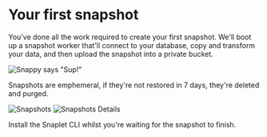 # Your first snapshot

You've done all the work required to create your first snapshot. We'll boot up a snapshot worker that'll connect to your database, copy and transform your data, and then upload the snapshot into a private bucket.

<div style={{textAlign: 'center'}}>

![Snappy says "Sup!"](/img/workflow.svg)

</div>

Snapshots are emphemeral, if they're not restored in 7 days, they're deleted and purged.


<div style={{textAlign: 'center'}}>

![Snapshots](/screenshots/onboarding_snapshots.png)
![Snapshots Details](/screenshots/onboarding_snapshots_details.png)

</div>

Install the Snaplet CLI whilst you're waiting for the snapshot to finish.
